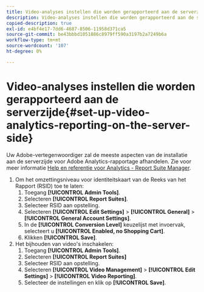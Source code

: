 ```yaml
---
title: Video-analyses instellen die worden gerapporteerd aan de serverzijde
description: Video-analyses instellen die worden gerapporteerd aan de serverzijde
copied-description: true
exl-id: e4bf4e17-7dd6-4687-8506-11958d371ca5
source-git-commit: be43bbbd1051886c8979ff590a3197b2a7249b6a
workflow-type: tm+mt
source-wordcount: '107'
ht-degree: 0%

---
```


# Video-analyses instellen die worden gerapporteerd aan de serverzijde{#set-up-video-analytics-reporting-on-the-server-side}

Uw Adobe-vertegenwoordiger zal de meeste aspecten van de installatie aan de serverzijde voor Adobe Analytics-rapportage afhandelen. Zie voor meer informatie [Help en referentie voor Analytics - Report Suite Manager](https://microsite.omniture.com/t2/help/en_US/reference/#Report_Suite_Manager).
1. Om het omzettingsniveau voor identiteitskaart van de Reeks van het Rapport (RSID) toe te laten:
   1. Toegang **[!UICONTROL Admin Tools]**.
   1. Selecteren **[!UICONTROL Report Suites]**.
   1. Selecteer RSID aan opstelling.
   1. Selecteren **[!UICONTROL Edit Settings]** > **[!UICONTROL General]** > **[!UICONTROL General Account Settings]**.
   1. In de **[!UICONTROL Conversion Level]** keuzelijst met invoervak, selecteert u **[!UICONTROL Enabled, no Shopping Cart]**.
   1. Klikken **[!UICONTROL Save]**.
1. Het bijhouden van video&#39;s inschakelen:
   1. Toegang **[!UICONTROL Admin Tools]**.
   1. Selecteren **[!UICONTROL Report Suites]**
   1. Selecteer RSID aan opstelling.
   1. Selecteren **[!UICONTROL Video Management]** > **[!UICONTROL Edit Settings]** > **[!UICONTROL Video Reporting]**.
   1. Selecteer de instellingen en klik op **[!UICONTROL Save]**.
